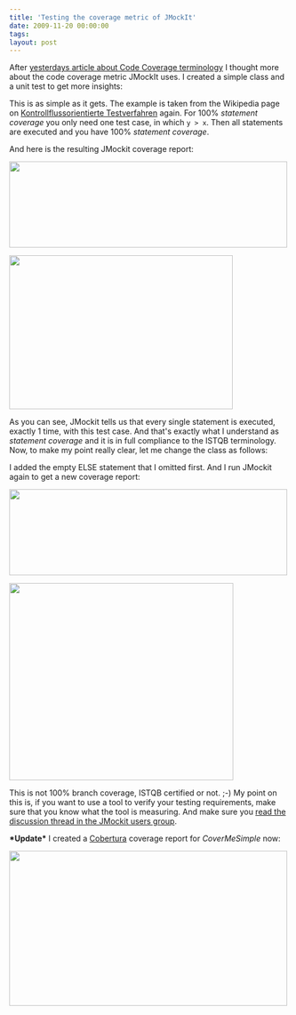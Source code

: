```yaml
---
title: 'Testing the coverage metric of JMockIt'
date: 2009-11-20 00:00:00 
tags: 
layout: post
---
```

<p>After <a href="http://blog.kopis.de/2009/11/19/code-coverage-what-are-we-talking-about/">yesterdays article about Code Coverage terminology</a> I thought more about the code coverage metric JMockIt uses. I created a simple class and a unit test to get more insights:</p>

<script src="https://gist.github.com/MoriTanosuke/615391.js"></script>

<p>This is as simple as it gets. The example is taken from the Wikipedia page on <a href="http://de.wikipedia.org/wiki/Kontrollflussorientierte_Testverfahren#C1._Zweig.C3.BCberdeckungstest_.28Branch_Coverage.29">Kontrollflussorientierte Testverfahren</a> again. For 100% <em>statement coverage</em> you only need one test case, in which <code>y &gt; x</code>. Then all statements are executed and you have 100% <em>statement coverage</em>.</p>

<p>And here is the resulting JMockit coverage report:</p>

<p><img src="/images/content/media_httpblogkopisde_IpDpB.png.scaled500.png" width="500" height="155"/></p>

<p><img src="/images/content/media_httpblogkopisde_GmhCF.png.scaled500.png" width="402" height="277"/></p>

<p>As you can see, JMockit tells us that every single statement is executed, exactly 1 time, with this test case. And that's exactly what I understand as <em>statement coverage</em> and it is in full compliance to the ISTQB terminology.  Now, to make my point really clear, let me change the class as follows:</p>

<script src="https://gist.github.com/MoriTanosuke/615394.js"></script>

<p>I added the empty ELSE statement that I omitted first. And I run JMockit again to get a new coverage report:</p>

<p><img src="/images/content/media_httpblogkopisde_DdqDv.png.scaled500.png" width="500" height="155"/></p>

<p><img src="/images/content/media_httpblogkopisde_iajth.png.scaled500.png" width="403" height="355"/></p>

<p>This is not 100% branch coverage, ISTQB certified or not. ;-) My point on this is, if you want to use a tool to verify your testing requirements, make sure that you know what the tool is measuring.  And make sure you <a href="http://groups.google.com/group/jmockit-users/browse_thread/thread/42fc076e61843907?pli=1">read the discussion thread in the JMockit users group</a>.</p>

<p><strong>*Update*</strong> I created a <a href="http://cobertura.sourceforge.net/">Cobertura</a> coverage report for <em>CoverMeSimple</em> now:</p>

<p><img src="/images/content/media_httpblogkopisde_gFphr.png.scaled500.png" width="500" height="279"/></p>
